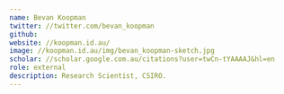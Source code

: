 ```yaml
---
name: Bevan Koopman
twitter: //twitter.com/bevan_koopman
github: 
website: //koopman.id.au/
image: //koopman.id.au/img/bevan_koopman-sketch.jpg
scholar: //scholar.google.com.au/citations?user=twCn-tYAAAAJ&hl=en
role: external
description: Research Scientist, CSIRO.
---
```

